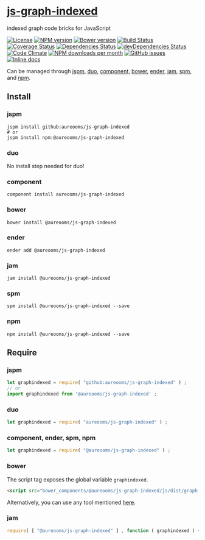 [js-graph-indexed](http://aureooms.github.io/js-graph-indexed)
==

indexed graph code bricks for JavaScript

[![License](https://img.shields.io/github/license/aureooms/js-graph-indexed.svg?style=flat)](https://raw.githubusercontent.com/aureooms/js-graph-indexed/master/LICENSE)
[![NPM version](https://img.shields.io/npm/v/@aureooms/js-graph-indexed.svg?style=flat)](https://www.npmjs.org/package/@aureooms/js-graph-indexed)
[![Bower version](https://img.shields.io/bower/v/@aureooms/js-graph-indexed.svg?style=flat)](http://bower.io/search/?q=@aureooms/js-graph-indexed)
[![Build Status](https://img.shields.io/travis/aureooms/js-graph-indexed.svg?style=flat)](https://travis-ci.org/aureooms/js-graph-indexed)
[![Coverage Status](https://img.shields.io/coveralls/aureooms/js-graph-indexed.svg?style=flat)](https://coveralls.io/r/aureooms/js-graph-indexed)
[![Dependencies Status](https://img.shields.io/david/aureooms/js-graph-indexed.svg?style=flat)](https://david-dm.org/aureooms/js-graph-indexed#info=dependencies)
[![devDependencies Status](https://img.shields.io/david/dev/aureooms/js-graph-indexed.svg?style=flat)](https://david-dm.org/aureooms/js-graph-indexed#info=devDependencies)
[![Code Climate](https://img.shields.io/codeclimate/github/aureooms/js-graph-indexed.svg?style=flat)](https://codeclimate.com/github/aureooms/js-graph-indexed)
[![NPM downloads per month](https://img.shields.io/npm/dm/@aureooms/js-graph-indexed.svg?style=flat)](https://www.npmjs.org/package/@aureooms/js-graph-indexed)
[![GitHub issues](https://img.shields.io/github/issues/aureooms/js-graph-indexed.svg?style=flat)](https://github.com/aureooms/js-graph-indexed/issues)
[![Inline docs](http://inch-ci.org/github/aureooms/js-graph-indexed.svg?branch=master&style=shields)](http://inch-ci.org/github/aureooms/js-graph-indexed)

Can be managed through [jspm](https://github.com/jspm/jspm-cli),
[duo](https://github.com/duojs/duo),
[component](https://github.com/componentjs/component),
[bower](https://github.com/bower/bower),
[ender](https://github.com/ender-js/Ender),
[jam](https://github.com/caolan/jam),
[spm](https://github.com/spmjs/spm),
and [npm](https://github.com/npm/npm).

## Install

### jspm
```terminal
jspm install github:aureooms/js-graph-indexed
# or
jspm install npm:@aureooms/js-graph-indexed
```
### duo
No install step needed for duo!

### component
```terminal
component install aureooms/js-graph-indexed
```

### bower
```terminal
bower install @aureooms/js-graph-indexed
```

### ender
```terminal
ender add @aureooms/js-graph-indexed
```

### jam
```terminal
jam install @aureooms/js-graph-indexed
```

### spm
```terminal
spm install @aureooms/js-graph-indexed --save
```

### npm
```terminal
npm install @aureooms/js-graph-indexed --save
```

## Require
### jspm
```js
let graphindexed = require( "github:aureooms/js-graph-indexed" ) ;
// or
import graphindexed from '@aureooms/js-graph-indexed' ;
```
### duo
```js
let graphindexed = require( "aureooms/js-graph-indexed" ) ;
```

### component, ender, spm, npm
```js
let graphindexed = require( "@aureooms/js-graph-indexed" ) ;
```

### bower
The script tag exposes the global variable `graphindexed`.
```html
<script src="bower_components/@aureooms/js-graph-indexed/js/dist/graph-indexed.min.js"></script>
```
Alternatively, you can use any tool mentioned [here](http://bower.io/docs/tools/).

### jam
```js
require( [ "@aureooms/js-graph-indexed" ] , function ( graphindexed ) { ... } ) ;
```